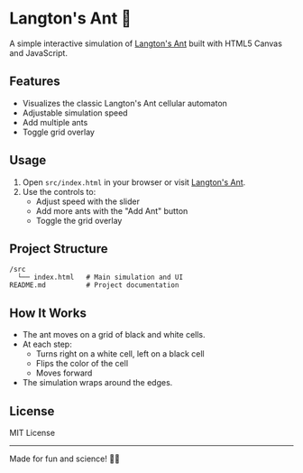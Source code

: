 # Langton's Ant 🐜

A simple interactive simulation of [Langton's Ant](https://en.wikipedia.org/wiki/Langton%27s_ant) built with HTML5 Canvas and JavaScript.

## Features

- Visualizes the classic Langton's Ant cellular automaton
- Adjustable simulation speed
- Add multiple ants
- Toggle grid overlay

## Usage

1. Open `src/index.html` in your browser or visit [Langton's Ant](https://langton-s-ant.pages.dev/).
2. Use the controls to:
    - Adjust speed with the slider
    - Add more ants with the "Add Ant" button
    - Toggle the grid overlay

## Project Structure

```
/src
  └── index.html   # Main simulation and UI
README.md          # Project documentation
```

## How It Works

- The ant moves on a grid of black and white cells.
- At each step:
  - Turns right on a white cell, left on a black cell
  - Flips the color of the cell
  - Moves forward
- The simulation wraps around the edges.

## License

MIT License

---

Made for fun and science! 🐜✨